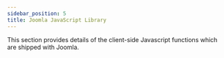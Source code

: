 ```yaml
---
sidebar_position: 5
title: Joomla JavaScript Library
---
```


This section provides details of the client-side Javascript functions which are shipped with Joomla. 
